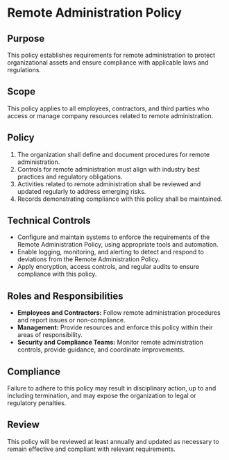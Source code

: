 # Remote Administration Policy

## Purpose

This policy establishes requirements for remote administration to protect organizational assets and ensure compliance with applicable laws and regulations.

## Scope

This policy applies to all employees, contractors, and third parties who access or manage company resources related to remote administration.

## Policy

1. The organization shall define and document procedures for remote administration.
2. Controls for remote administration must align with industry best practices and regulatory obligations.
3. Activities related to remote administration shall be reviewed and updated regularly to address emerging risks.
4. Records demonstrating compliance with this policy shall be maintained.

## Technical Controls

- Configure and maintain systems to enforce the requirements of the Remote Administration Policy, using appropriate tools and automation.
- Enable logging, monitoring, and alerting to detect and respond to deviations from the Remote Administration Policy.
- Apply encryption, access controls, and regular audits to ensure compliance with this policy.

## Roles and Responsibilities

- **Employees and Contractors:** Follow remote administration procedures and report issues or non-compliance.
- **Management:** Provide resources and enforce this policy within their areas of responsibility.
- **Security and Compliance Teams:** Monitor remote administration controls, provide guidance, and coordinate improvements.

## Compliance

Failure to adhere to this policy may result in disciplinary action, up to and including termination, and may expose the organization to legal or regulatory penalties.

## Review

This policy will be reviewed at least annually and updated as necessary to remain effective and compliant with relevant requirements.
